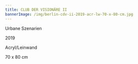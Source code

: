 ```yaml
---
title: CLUB DER VISIONÄRE II
bannerImage: /img/berlin-cdv-ii-2019-acr-lw-70-x-80-cm.jpg
---
```

Urbane Szenarien

2019

Acryl/Leinwand

70 x 80 cm